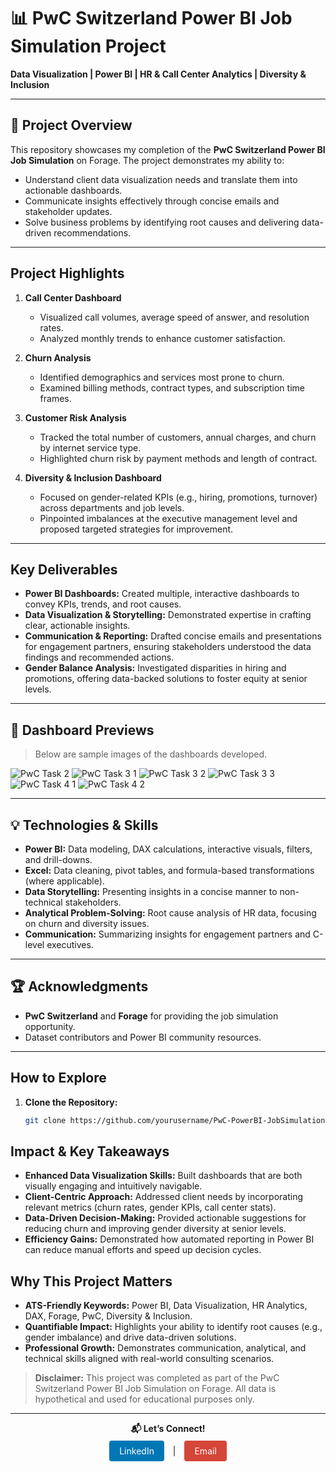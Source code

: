 # 📊 PwC Switzerland Power BI Job Simulation Project 

**Data Visualization | Power BI | HR & Call Center Analytics | Diversity & Inclusion**

---

## 📑 Project Overview

This repository showcases my completion of the **PwC Switzerland Power BI Job Simulation** on Forage. The project demonstrates my ability to:
- Understand client data visualization needs and translate them into actionable dashboards.
- Communicate insights effectively through concise emails and stakeholder updates.
- Solve business problems by identifying root causes and delivering data-driven recommendations.

---

## Project Highlights

1. **Call Center Dashboard**  
   - Visualized call volumes, average speed of answer, and resolution rates.  
   - Analyzed monthly trends to enhance customer satisfaction.

2. **Churn Analysis**  
   - Identified demographics and services most prone to churn.  
   - Examined billing methods, contract types, and subscription time frames.

3. **Customer Risk Analysis**  
   - Tracked the total number of customers, annual charges, and churn by internet service type.  
   - Highlighted churn risk by payment methods and length of contract.

4. **Diversity & Inclusion Dashboard**  
   - Focused on gender-related KPIs (e.g., hiring, promotions, turnover) across departments and job levels.  
   - Pinpointed imbalances at the executive management level and proposed targeted strategies for improvement.

---

## Key Deliverables

- **Power BI Dashboards:** Created multiple, interactive dashboards to convey KPIs, trends, and root causes.
- **Data Visualization & Storytelling:** Demonstrated expertise in crafting clear, actionable insights.
- **Communication & Reporting:** Drafted concise emails and presentations for engagement partners, ensuring stakeholders understood the data findings and recommended actions.
- **Gender Balance Analysis:** Investigated disparities in hiring and promotions, offering data-backed solutions to foster equity at senior levels.

---

## 📸 Dashboard Previews

> Below are sample images of the dashboards developed. 

![PwC Task 2](https://github.com/user-attachments/assets/d9708e12-0a65-4248-9237-450aba01372d)
![PwC Task 3 1](https://github.com/user-attachments/assets/60302891-d8e4-4a52-ba2c-69376c850d46)
![PwC Task 3 2](https://github.com/user-attachments/assets/aa1414a6-4f50-4d5c-8cdf-3863ee8225b3)
![PwC Task 3 3](https://github.com/user-attachments/assets/3cc54ec7-f976-477f-9596-27ccbc69c327)
![PwC Task 4 1](https://github.com/user-attachments/assets/f4304967-3e84-45dc-a490-7dd3819c6579)
![PwC Task 4 2](https://github.com/user-attachments/assets/61cad5c9-e59e-4e83-8e34-17c01e318e7e)


---

## 💡 Technologies & Skills

- **Power BI:** Data modeling, DAX calculations, interactive visuals, filters, and drill-downs.
- **Excel:** Data cleaning, pivot tables, and formula-based transformations (where applicable).
- **Data Storytelling:** Presenting insights in a concise manner to non-technical stakeholders.
- **Analytical Problem-Solving:** Root cause analysis of HR data, focusing on churn and diversity issues.
- **Communication:** Summarizing insights for engagement partners and C-level executives.

---

## 🏆 Acknowledgments

- **PwC Switzerland** and **Forage** for providing the job simulation opportunity.
- Dataset contributors and Power BI community resources.

---

## How to Explore

1. **Clone the Repository:**  
   ```bash
   git clone https://github.com/yourusername/PwC-PowerBI-JobSimulation-HR-Analytics.git

## Impact & Key Takeaways

- **Enhanced Data Visualization Skills:** Built dashboards that are both visually engaging and intuitively navigable.
- **Client-Centric Approach:** Addressed client needs by incorporating relevant metrics (churn rates, gender KPIs, call center stats).
- **Data-Driven Decision-Making:** Provided actionable suggestions for reducing churn and improving gender diversity at senior levels.
- **Efficiency Gains:** Demonstrated how automated reporting in Power BI can reduce manual efforts and speed up decision cycles.

## Why This Project Matters

- **ATS-Friendly Keywords:** Power BI, Data Visualization, HR Analytics, DAX, Forage, PwC, Diversity & Inclusion.
- **Quantifiable Impact:** Highlights your ability to identify root causes (e.g., gender imbalance) and drive data-driven solutions.
- **Professional Growth:** Demonstrates communication, analytical, and technical skills aligned with real-world consulting scenarios.

> **Disclaimer:** This project was completed as part of the PwC Switzerland Power BI Job Simulation on Forage. All data is hypothetical and used for educational purposes only.

---
<p align="center">
  <strong>📬 Let’s Connect!</strong>
  <br>
  <a href="https://www.linkedin.com/in/rishikesh-borah-3b245284/" target="_blank" style="display: inline-block; background-color: #0077B5; color: #fff; padding: 8px 16px; margin: 5px 10px; text-decoration: none; border-radius: 4px;">LinkedIn</a> | 
  <a href="mailto:rishikesh.borah4@gmail.com" target="_blank" style="display: inline-block; background-color: #D44638; color: #fff; padding: 8px 16px; margin: 5px 10px; text-decoration: none; border-radius: 4px;">Email</a>
</p>

